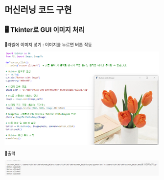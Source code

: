 # 머신러닝 코드 구현
🖥️ Tkinter로 GUI 이미지 처리
-----


🌷라벨에 이미지 넣기 : 이미지를 누르면 버튼 작동

![라벨이미지넣기코드](https://github.com/so-pyeong/MachineLearning/blob/main/0703(%EB%9D%BC%EB%B2%A8%EC%97%90%20%EC%9D%B4%EB%AF%B8%EC%A7%80%EB%84%A3%EA%B8%B0).png)




🌷출력

![코드출력](https://github.com/so-pyeong/MachineLearning/blob/main/0703(%EC%B6%9C%EB%A0%A5).png)
